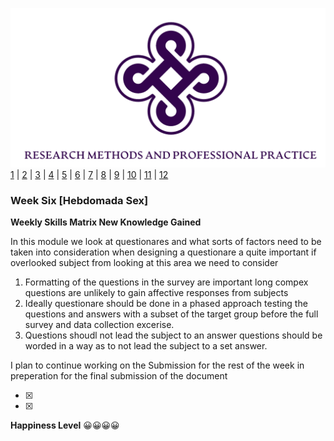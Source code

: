 ![Logo](Images/Logo.png)
[1](/MyPortfolio/RMPP/Unit01.html) | [2](/MyPortfolio/RMPP/Unit02.html) | [3](/MyPortfolio/RMPP/Unit03.html) | [4](/MyPortfolio/RMPP/Unit04.html) | [5](/MyPortfolio/RMPP/Unit05.html) | [6](/MyPortfolio/RMPP/Unit06.html) | [7](/MyPortfolio/RMPP/Unit07.html) | [8](/MyPortfolio/RMPP/Unit08.html) | [9](/MyPortfolio/RMPP/Unit09.html) | [10](/MyPortfolio/RMPP/Unit10.html) | [11](/MyPortfolio/RMPP/Unit11.html) | [12](/MyPortfolio/RMPP/Unit12.html)
### Week Six [Hebdomada Sex]

**Weekly Skills Matrix New Knowledge Gained**

In this module we look at questionares and what sorts of factors need to be taken into consideration when designing a questionare a quite important if overlooked subject from looking at this area we need to consider

1. Formatting of the questions in the survey are important long compex questions are unlikely to gain affective responses from subjects
2. Ideally questionare should be done in a phased approach testing the questions and answers with a subset of the target group before the full survey and data collection excerise.
3. Questions shoudl not lead the subject to an answer questions should be worded in a way as to not lead the subject to a set answer. 


I plan to continue working on the Submission for the rest of the week in preperation for the final submission of the document 

- [x] 
- [x] 

**Happiness Level**
😀😀😀😀

